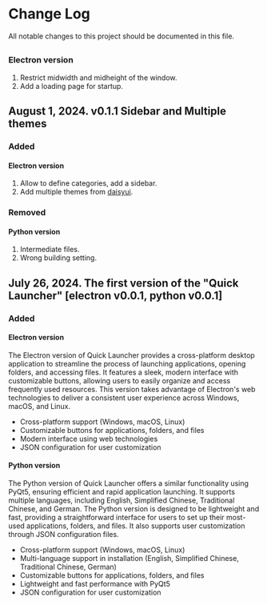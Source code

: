 # Change Log

All notable changes to this project should be documented in this file.

## 

### Electron version

1. Restrict midwidth and midheight of the window.
2. Add a loading page for startup.



## August 1, 2024. v0.1.1 Sidebar and Multiple themes

### Added

#### Electron version

1. Allow to define categories, add a sidebar.
2. Add multiple themes from [daisyui](https://daisyui.com/).


### Removed

#### Python version

1. Intermediate files.
2. Wrong building setting.



## July 26, 2024. The first version of the "Quick Launcher" [electron v0.0.1, python v0.0.1]

### Added

#### Electron version

The Electron version of Quick Launcher provides a cross-platform desktop application to streamline the process of launching applications, opening folders, and accessing files. It features a sleek, modern interface with customizable buttons, allowing users to easily organize and access frequently used resources. This version takes advantage of Electron's web technologies to deliver a consistent user experience across Windows, macOS, and Linux.

- Cross-platform support (Windows, macOS, Linux)
- Customizable buttons for applications, folders, and files
- Modern interface using web technologies
- JSON configuration for user customization

#### Python version

The Python version of Quick Launcher offers a similar functionality using PyQt5, ensuring efficient and rapid application launching. It supports multiple languages, including English, Simplified Chinese, Traditional Chinese, and German. The Python version is designed to be lightweight and fast, providing a straightforward interface for users to set up their most-used applications, folders, and files. It also supports user customization through JSON configuration files.

- Cross-platform support (Windows, macOS, Linux)
- Multi-language support in installation (English, Simplified Chinese, Traditional Chinese, German)
- Customizable buttons for applications, folders, and files
- Lightweight and fast performance with PyQt5
- JSON configuration for user customization